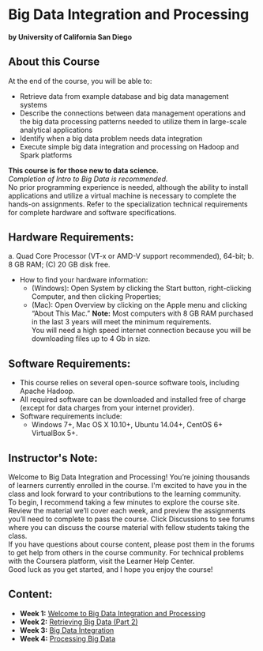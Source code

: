 # Big Data Integration and Processing
#### by University of California San Diego

## About this Course
At the end of the course, you will be able to:
* Retrieve data from example database and big data management systems
* Describe the connections between data management operations and the big data processing patterns needed to utilize them in large-scale analytical applications
* Identify when a big data problem needs data integration
* Execute simple big data integration and processing on Hadoop and Spark platforms

**This course is for those new to data science.**\
*Completion of Intro to Big Data is recommended.* \
No prior programming experience is needed, although the ability to install applications and utilize a virtual machine is necessary to complete the hands-on assignments.
Refer to the specialization technical requirements for complete hardware and software specifications.

## Hardware Requirements:
a. Quad Core Processor (VT-x or AMD-V support recommended), 64-bit;
b. 8 GB RAM; (C) 20 GB disk free.
  * How to find your hardware information:
    * (Windows): Open System by clicking the Start button, right-clicking Computer, and then clicking Properties;
    * (Mac): Open Overview by clicking on the Apple menu and clicking “About This Mac.”
**Note:** Most computers with 8 GB RAM purchased in the last 3 years will meet the minimum requirements.\
You will need a high speed internet connection because you will be downloading files up to 4 Gb in size.

## Software Requirements:
* This course relies on several open-source software tools, including Apache Hadoop.
* All required software can be downloaded and installed free of charge (except for data charges from your internet provider).
* Software requirements include:
  * Windows 7+, Mac OS X 10.10+, Ubuntu 14.04+, CentOS 6+ VirtualBox 5+.

## Instructor's Note:
Welcome to Big Data Integration and Processing! You’re joining thousands of learners currently enrolled in the course. I'm excited to have you in the class and look forward to your contributions to the learning community.\
To begin, I recommend taking a few minutes to explore the course site. Review the material we’ll cover each week, and preview the assignments you’ll need to complete to pass the course. Click Discussions to see forums where you can discuss the course material with fellow students taking the class.\
If you have questions about course content, please post them in the forums to get help from others in the course community. For technical problems with the Coursera platform, visit the Learner Help Center.\
Good luck as you get started, and I hope you enjoy the course!

## Content:
* **Week 1:** [Welcome to Big Data Integration and Processing](./Week1/README.md)
* **Week 2:** [Retrieving Big Data (Part 2)](./Week2/README.md)
* **Week 3:** [Big Data Integration](./Week3/README.md)
* **Week 4:** [Processing Big Data](./Week4/README.md)
